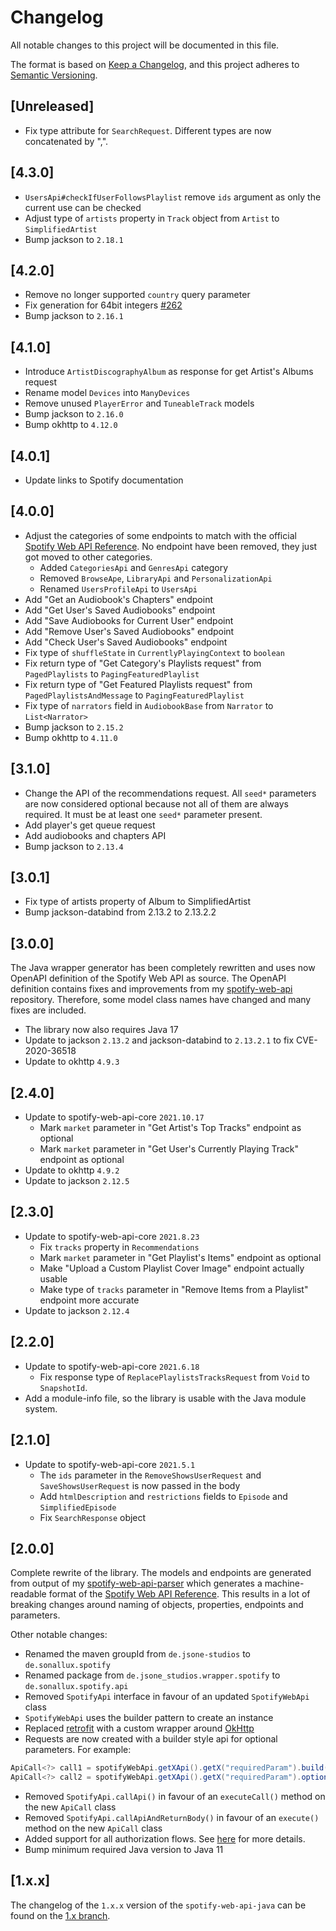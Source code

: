 # Changelog

All notable changes to this project will be documented in this file.

The format is based on [Keep a Changelog](https://keepachangelog.com/en/1.0.0/),
and this project adheres to [Semantic Versioning](https://semver.org/spec/v2.0.0.html).

## [Unreleased]

- Fix type attribute for `SearchRequest`. Different types are now concatenated by ",".

## [4.3.0]

- `UsersApi#checkIfUserFollowsPlaylist` remove `ids` argument as only the current use can be checked
- Adjust type of `artists` property in `Track` object from `Artist` to `SimplifiedArtist`
- Bump jackson to `2.18.1`

## [4.2.0]

- Remove no longer supported `country` query parameter
- Fix generation for 64bit integers [#262](https://github.com/sonallux/spotify-web-api-java/pull/262)
- Bump jackson to `2.16.1`

## [4.1.0]

- Introduce `ArtistDiscographyAlbum` as response for get Artist's Albums request
- Rename model `Devices` into `ManyDevices`
- Remove unused `PlayerError` and `TuneableTrack` models
- Bump jackson to `2.16.0`
- Bump okhttp to `4.12.0`

## [4.0.1]

- Update links to Spotify documentation

## [4.0.0]

- Adjust the categories of some endpoints to match with the
  official [Spotify Web API Reference](https://developer.spotify.com/documentation/web-api). No endpoint have been
  removed, they just got moved to other categories.
    - Added `CategoriesApi` and `GenresApi` category
    - Removed `BrowseApe`, `LibraryApi` and `PersonalizationApi`
    - Renamed `UsersProfileApi` to `UsersApi`
- Add "Get an Audiobook's Chapters" endpoint
- Add "Get User's Saved Audiobooks" endpoint
- Add "Save Audiobooks for Current User" endpoint
- Add "Remove User's Saved Audiobooks" endpoint
- Add "Check User's Saved Audiobooks" endpoint
- Fix type of `shuffleState` in `CurrentlyPlayingContext` to `boolean`
- Fix return type of "Get Category's Playlists request" from `PagedPlaylists` to `PagingFeaturedPlaylist`
- Fix return type of "Get Featured Playlists request" from `PagedPlaylistsAndMessage` to `PagingFeaturedPlaylist`
- Fix type of `narrators` field in `AudiobookBase` from `Narrator` to `List<Narrator>`
- Bump jackson to `2.15.2`
- Bump okhttp to `4.11.0`

## [3.1.0]

- Change the API of the recommendations request. All `seed*` parameters are now considered optional because not all of
  them are always required. It must be at least one `seed*` parameter present.
- Add player's get queue request
- Add audiobooks and chapters API
- Bump jackson to `2.13.4`

## [3.0.1]

- Fix type of artists property of Album to SimplifiedArtist
- Bump jackson-databind from 2.13.2 to 2.13.2.2

## [3.0.0]

The Java wrapper generator has been completely rewritten and uses now OpenAPI definition of the Spotify Web API as
source.
The OpenAPI definition contains fixes and improvements from
my [spotify-web-api](https://github.com/sonallux/spotify-web-api) repository.
Therefore, some model class names have changed and many fixes are included.

- The library now also requires Java 17
- Update to jackson `2.13.2` and jackson-databind to `2.13.2.1` to fix CVE-2020-36518
- Update to okhttp `4.9.3`

## [2.4.0]

- Update to spotify-web-api-core `2021.10.17`
    - Mark `market` parameter in "Get Artist's Top Tracks" endpoint as optional
    - Mark `market` parameter in "Get User's Currently Playing Track" endpoint as optional
- Update to okhttp `4.9.2`
- Update to jackson `2.12.5`

## [2.3.0]

- Update to spotify-web-api-core `2021.8.23`
    - Fix `tracks` property in `Recommendations`
    - Mark `market` parameter in "Get Playlist's Items" endpoint as optional
    - Make "Upload a Custom Playlist Cover Image" endpoint actually usable
    - Make type of `tracks` parameter in "Remove Items from a Playlist" endpoint more accurate
- Update to jackson `2.12.4`

## [2.2.0]

- Update to spotify-web-api-core `2021.6.18`
    - Fix response type of `ReplacePlaylistsTracksRequest` from `Void` to `SnapshotId`.
- Add a module-info file, so the library is usable with the Java module system.

## [2.1.0]

- Update to spotify-web-api-core `2021.5.1`
    - The `ids` parameter in the `RemoveShowsUserRequest` and `SaveShowsUserRequest` is now passed in the body
    - Add `htmlDescription` and `restrictions` fields to `Episode` and `SimplifiedEpisode`
    - Fix `SearchResponse` object

## [2.0.0]

Complete rewrite of the library. The models and endpoints are generated from output of
my [spotify-web-api-parser](https://github.com/sonallux/spotify-web-api) which generates a machine-readable format of
the [Spotify Web API Reference](https://developer.spotify.com/documentation/web-api/reference). This results in a lot of
breaking changes around naming of objects, properties, endpoints and parameters.

Other notable changes:

- Renamed the maven groupId from `de.jsone-studios` to `de.sonallux.spotify`
- Renamed package from `de.jsone_studios.wrapper.spotify` to `de.sonallux.spotify.api`
- Removed `SpotifyApi` interface in favour of an updated `SpotifyWebApi` class
- `SpotifyWebApi` uses the builder pattern to create an instance
- Replaced [retrofit](https://square.github.io/retrofit) with a custom wrapper
  around [OkHttp](https://square.github.io/okhttp)
- Requests are now created with a builder style api for optional parameters. For example:

```java
ApiCall<?> call1 = spotifyWebApi.getXApi().getX("requiredParam").build();
ApiCall<?> call2 = spotifyWebApi.getXApi().getX("requiredParam").optionalParam1("Y").build();
```

- Removed `SpotifyApi.callApi()` in favour of an `executeCall()` method on the new `ApiCall` class
- Removed `SpotifyApi.callApiAndReturnBody()` in favour of an `execute()` method on the new `ApiCall` class
- Added support for all authorization flows.
  See [here](https://github.com/sonallux/spotify-web-api-java/tree/main#authorization) for more details.
- Bump minimum required Java version to Java 11

## [1.x.x]

The changelog of the `1.x.x` version of the `spotify-web-api-java` can be found on
the [1.x branch](https://github.com/sonallux/spotify-web-api-java/blob/1.x/CHANGELOG.md).
